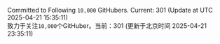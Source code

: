 Committed to Following `10,000` GitHubers. Current: <!-- FOLLOWING_COUNT -->301<!-- FOLLOWING_COUNT --> (Update at UTC <!-- LAST_UPDATED -->2025-04-21 15:35:11<!-- LAST_UPDATED -->)<br>
致力于关注`10,000`个GitHuber。当前：<!-- FOLLOWING_COUNT -->301<!-- FOLLOWING_COUNT --> (更新于北京时间 <!-- LAST_UPDATED_CST -->2025-04-21 23:35:11<!-- LAST_UPDATED_CST -->)
